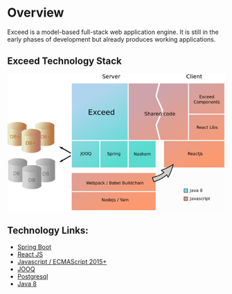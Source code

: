 Overview
========

Exceed is a model-based full-stack web application engine. It is still in the early phases
of development but already produces working applications.

## Exceed Technology Stack

![Exceed tech stack](./media/exceed-tech-stack.png)

## Technology Links:
 
 * [Spring Boot](https://projects.spring.io/spring-boot/)
 * [React JS](https://reactjs.org/)
 * [Javascript / ECMAScript 2015+](https://en.wikipedia.org/wiki/ECMAScript)
 * [JOOQ](https://www.jooq.org/)
 * [Postgresql](https://www.postgresql.org/)
 * [Java 8](https://docs.oracle.com/javase/8/docs/)
    
